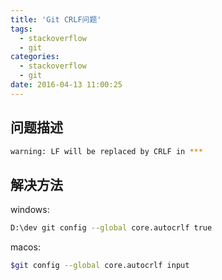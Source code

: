 ```yaml
---
title: 'Git CRLF问题'
tags:
  - stackoverflow
  - git
categories:
  - stackoverflow
  - git
date: 2016-04-13 11:00:25
---
```



## 问题描述 ##
```bash
warning: LF will be replaced by CRLF in ***
```
## 解决方法 ##

windows:
```bash
D:\dev git config --global core.autocrlf true
```

macos:
```bash
$git config --global core.autocrlf input
```
